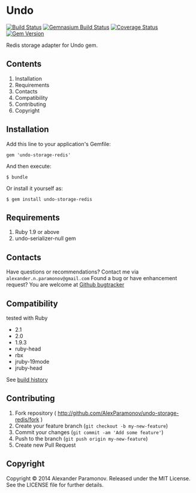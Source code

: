 Undo
==========
[![Build Status](https://travis-ci.org/AlexParamonov/undo-storage-redis.png?branch=master)](https://travis-ci.org/AlexParamonov/undo-storage-redis)
[![Gemnasium Build Status](https://gemnasium.com/AlexParamonov/undo-storage-redis.png)](http://gemnasium.com/AlexParamonov/undo-storage-redis)
[![Coverage Status](https://coveralls.io/repos/AlexParamonov/undo-storage-redis/badge.png?branch=master)](https://coveralls.io/r/AlexParamonov/undo-storage-redis?branch=master)
[![Gem Version](https://badge.fury.io/rb/undo-storage-redis.png)](http://badge.fury.io/rb/undo-storage-redis)

Redis storage adapter for Undo gem.

Contents
---------
1. Installation
1. Requirements
1. Contacts
1. Compatibility
1. Contributing
1. Copyright

Installation
------------

Add this line to your application's Gemfile:

    gem 'undo-storage-redis'

And then execute:

    $ bundle

Or install it yourself as:

    $ gem install undo-storage-redis

Requirements
------------
1. Ruby 1.9 or above
1. undo-serializer-null gem

Contacts
-------------
Have questions or recommendations? Contact me via `alexander.n.paramonov@gmail.com`
Found a bug or have enhancement request? You are welcome at [Github bugtracker](https://github.com/AlexParamonov/undo-storage-redis/issues)


Compatibility
-------------
tested with Ruby

* 2.1
* 2.0
* 1.9.3
* ruby-head
* rbx
* jruby-19mode
* jruby-head

See [build history](http://travis-ci.org/#!/AlexParamonov/undo-storage-redis/builds)


## Contributing

1. Fork repository ( http://github.com/AlexParamonov/undo-storage-redis/fork )
2. Create your feature branch (`git checkout -b my-new-feature`)
3. Commit your changes (`git commit -am 'Add some feature'`)
4. Push to the branch (`git push origin my-new-feature`)
5. Create new Pull Request

Copyright
---------
Copyright © 2014 Alexander Paramonov.
Released under the MIT License. See the LICENSE file for further details.

